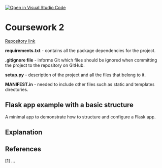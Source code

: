 [![Open in Visual Studio Code](https://classroom.github.com/assets/open-in-vscode-f059dc9a6f8d3a56e377f745f24479a46679e63a5d9fe6f495e02850cd0d8118.svg)](https://classroom.github.com/online_ide?assignment_repo_id=7195250&assignment_repo_type=AssignmentRepo)

# Coursework 2

[Repository link](https://github.com/ucl-comp0035/comp0034_cw2_i-azhar-nurgaliyeva)

**requirements.txt** - contains all the package dependencies for the project.

**.gitignore file** - informs Git which files should be ignored when committing the project to the repository on GitHub.

**setup.py** - description of the project and all the files that belong to it.

**MANIFEST.in** - needed to include other files such as static and templates directories.

## Flask app example with a basic structure

A minimal app to demonstrate how to structure and configure a Flask app.

## Explanation

## References

[1] ...
